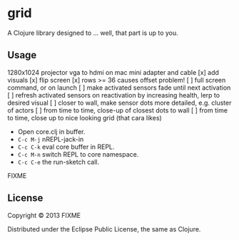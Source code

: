 # grid

A Clojure library designed to ... well, that part is up to you.

## Usage

1280x1024 projector 
vga to hdmi on mac mini adapter and cable
[x] add visuals
[x] flip screen
[x] rows >= 36 causes offset problem!
[ ] full screen command, or on launch
[ ] make activated sensors fade until next activation
[ ] refresh activated sensors on reactivation by increasing health, lerp to desired visual
[ ] closer to wall, make sensor dots more detailed, e.g. cluster of actors
[ ] from time to time, close-up of closest dots to wall
[ ] from time to time, close up to nice looking grid (that cara likes)

* Open core.clj in buffer.
* `C-c M-j` nREPL-jack-in
* `C-c C-k` eval core buffer in REPL.
* `C-c M-n` switch REPL to core namespace.
* `C-c C-e` the run-sketch call.

FIXME

## License

Copyright © 2013 FIXME

Distributed under the Eclipse Public License, the same as Clojure.
